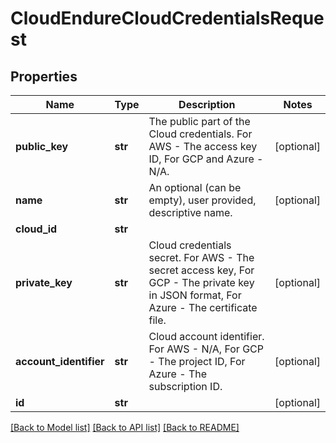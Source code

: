 # CloudEndureCloudCredentialsRequest

## Properties
Name | Type | Description | Notes
------------ | ------------- | ------------- | -------------
**public_key** | **str** | The public part of the Cloud credentials. For AWS - The access key ID, For GCP and Azure - N/A. | [optional]
**name** | **str** | An optional (can be empty), user provided, descriptive name. | [optional]
**cloud_id** | **str** |  |
**private_key** | **str** | Cloud credentials secret. For AWS - The secret access key, For GCP - The private key in JSON format, For Azure - The certificate file. | [optional]
**account_identifier** | **str** | Cloud account identifier. For AWS - N/A, For GCP - The project ID, For Azure - The subscription ID. | [optional]
**id** | **str** |  | [optional]

[[Back to Model list]](API_README.md#documentation-for-models) [[Back to API list]](API_README.md#documentation-for-api-endpoints) [[Back to README]](API_README.md)

